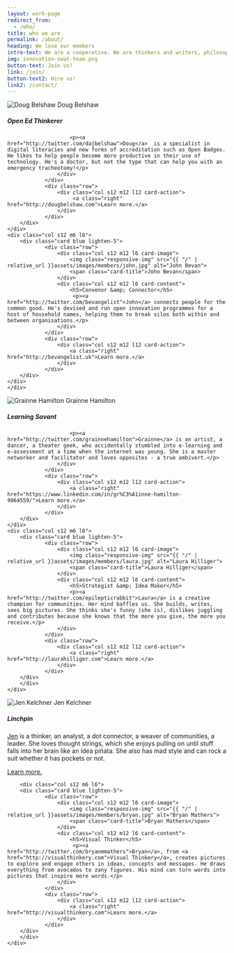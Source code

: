 ```yaml
---
layout: work-page
redirect_from:
  - /who/
title: who we are
permalink: /about/
heading: We love our members
intro-text: We are a cooperative. We are thinkers and writers, philosophers and makers. We're technologists, educators, philanthropists and community-minded folks. We are open and engaged. Get to know us, we're looking forward to it!
img: innovation-swat-team.png
button-text: Join us!
link: /join/
button-text2: Hire us!
link2: /contact/
---
```

<div class="row">
	<div class="col s12 m6 l6 ">
        <div class="card blue lighten-5">
                <div class="row">
                    <div class="col s12 m12 l6 card-image">
                        <img class="responsive-img" src="{{ "/" | relative_url }}assets/images/members/doug.jpg" alt="Doug Belshaw">
                        <span class="card-title">Doug Belshaw</span>
                    </div>
					<div class="col s12 m12 l6 card-content">
                       <h5>Open Ed Thinkerer</h5>
	
	                    <p><a href="http://twitter.com/dajbelshaw">Doug</a>  is a specialist in digital literacies and new forms of accreditation such as Open Badges. He likes to help people become more productive in their use of technology. He's a doctor, but not the type that can help you with an emergency tracheotomy!</p>
                    </div>
                </div>
                <div class="row">
                	<div class="col s12 m12 l12 card-action">
                    	 <a class="right" href="http://dougbelshaw.com">Learn more.</a>
                    </div>
                </div>
        </div>
	</div>
	<div class="col s12 m6 l6">
        <div class="card blue lighten-5">
                <div class="row">
                    <div class="col s12 m12 l6 card-image">
                        <img class="responsive-img" src="{{ "/" | relative_url }}assets/images/members/john.jpg" alt="John Bevan">
                        <span class="card-title">John Bevan</span>
                    </div>
					<div class="col s12 m12 l6 card-content">
                        <h5>Convenor &amp; Connector</h5>
                         <p><a href="http://twitter.com/bevangelist">John</a> connects people for the common good. He's devised and run open innovation programmes for a host of household names, helping them to break silos both within and between organisations.</p>
                    </div>
                </div>
                <div class="row">
                	<div class="col s12 m12 l12 card-action">
                    	<a class="right" href="http://bevangelist.uk">Learn more.</a>
                    </div>
                </div>
        </div>
	</div>
    </div>

<div class="row">
	<div class="col s12 m6 l6">
        <div class="card blue lighten-5">
                <div class="row">
                    <div class="col s12 m12 l6 card-image">
                        <img class="responsive-img" src="{{ "/" | relative_url }}assets/images/members/grainne.jpg" alt="Grainne Hamilton">
                        <span class="card-title">Grainne Hamilton</span>
                    </div>
					<div class="col s12 m12 l6 card-content">
                        <h5>Learning Savant</h5>

                        <p><a href="http://twitter.com/grainnehamilton">Grainne</a> is an artist, a dancer, a theater geek, who accidentally stumbled into e-learning and e-assessment at a time when the internet was young. She is a master networker and facilitator and loves opposites - a true ambivert.</p>
                    </div>
                </div>
                <div class="row">
                	<div class="col s12 m12 l12 card-action">
                    	<a class="right" href="https://www.linkedin.com/in/gr%C3%A1inne-hamilton-9064559/">Learn more.</a>
                    </div>
                </div>
        </div>
	</div>
	<div class="col s12 m6 l6">
        <div class="card blue lighten-5">
                <div class="row">
                    <div class="col s12 m12 l6 card-image">
                        <img class="responsive-img" src="{{ "/" | relative_url }}assets/images/members/laura.jpg" alt="Laura Hilliger">
                        <span class="card-title">Laura Hilliger</span>
                    </div>
					<div class="col s12 m12 l6 card-content">
                        <h5>Strategist &amp; Idea Maker</h5>
                        <p><a href="http://twitter.com/epilepticrabbit">Laura</a> is a creative champion for communities. Her mind baffles us. She builds, writes, sees big pictures. She thinks she's funny (she is), dislikes juggling and contributes because she knows that the more you give, the more you receive.</p>
                    </div>
                </div>
                <div class="row">
                	<div class="col s12 m12 l12 card-action">
                    	<a class="right" href="http://laurahilliger.com">Learn more.</a>
                    </div>
                </div>
        </div>
        </div>
    </div>

<div class="row">
<div class="col s12 m6 l6">
        <div class="card blue lighten-5">
                <div class="row">
                    <div class="col s12 m12 l6 card-image">
                        <img class="responsive-img" src="{{ "/" | relative_url }}assets/images/members/jen.png" alt="Jen Kelchner">
                        <span class="card-title">Jen Kelchner</span>
                    </div>
					<div class="col s12 m12 l6 card-content">
                        <h5>Linchpin</h5>
                         <p><a href="http://twitter.com/jenkelchner">Jen</a> is a thinker, an analyst, a dot connector, a weaver of communities, a leader. She loves thought strings, which she enjoys pulling on until stuff falls into her brain like an idea piñata. She also has mad style and can rock a suit whether it has pockets or not.</p>
                    </div>
                </div>
                <div class="row">
                	<div class="col s12 m12 l12 card-action">
						<a class="right" href="https://www.jenkelchner.com/about/">Learn more.</a>
                    </div>
                </div>
        </div>
		</div>
		
		<div class="col s12 m6 l6">
        <div class="card blue lighten-5">
                <div class="row">
                    <div class="col s12 m12 l6 card-image">
                        <img class="responsive-img" src="{{ "/" | relative_url }}assets/images/members/bryan.jpg" alt="Bryan Mathers">
                        <span class="card-title">Bryan Mathers</span>
                    </div>
					<div class="col s12 m12 l6 card-content">
                        <h5>Visual Thinker</h5>
                         <p><a href="http://twitter.com/bryanmmathers">Bryan</a>, from <a href="http://visualthinkery.com">Visual Thinkery</a>, creates pictures to explore and engage others in ideas, concepts and messages. He draws everything from avocados to zany figures. His mind can turn words into pictures that inspire more words.</p>
                    </div>
                </div>
                <div class="row">
                	<div class="col s12 m12 l12 card-action">
						<a class="right" href="http://visualthinkery.com">Learn more.</a>
                    </div>
                </div>
        </div>
		</div>
    </div>
